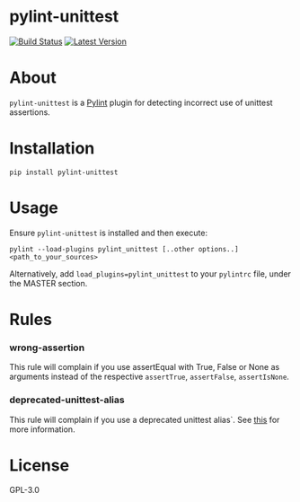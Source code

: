 pylint-unittest
=============

[![Build Status](https://travis-ci.org/federicobond/pylint-unittest.svg?branch=master)](https://travis-ci.org/federicobond/pylint-unittest)
[![Latest Version](https://img.shields.io/pypi/v/pylint-unittest.svg)](https://pypi.python.org/pypi/pylint-unittest)

# About

`pylint-unittest` is a [Pylint](http://pylint.org) plugin for detecting
incorrect use of unittest assertions.

# Installation

```
pip install pylint-unittest
```

# Usage

Ensure `pylint-unittest` is installed and then execute:

```
pylint --load-plugins pylint_unittest [..other options..] <path_to_your_sources>
```

Alternatively, add `load_plugins=pylint_unittest` to your `pylintrc` file,
under the MASTER section.

# Rules

### wrong-assertion

This rule will complain if you use assertEqual with True, False or None as
arguments instead of the respective `assertTrue`, `assertFalse`, `assertIsNone`.

### deprecated-unittest-alias

This rule will complain if you use a deprecated unittest alias`. See [this](https://docs.python.org/2/library/unittest.html#deprecated-aliases)
for more information.

# License

GPL-3.0
